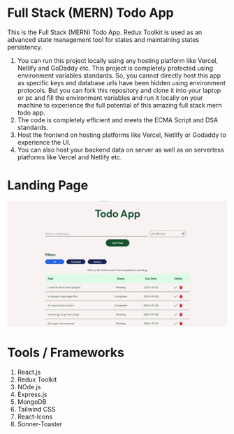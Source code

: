 # Full Stack (MERN) Todo App


This is the Full Stack (MERN) Todo App. Redux Toolkit is used as an advanced state management tool for states and maintaining states persistency.

1. You can run this project locally using any hosting platform like Vercel, Netlify and GoDaddy etc. This project is completely protected using environment variables standards. So, you cannot directly host this app as specific keys and database urls have been hidden using environment protocols. But you can fork this repository and clone it into your laptop or pc and fill the environment variables and run it locally on your machine to experience the full potential of this amazing full stack mern todo app.
2. The code is completely efficient and meets the ECMA Script and DSA standards.
3. Host the frontend on hosting platforms like Vercel, Netlify or Godaddy to experience the UI.
4. You can also host your backend data on server as well as on serverless platforms like Vercel and Netlify etc.

# Landing Page
![HOME PAGE](frontend/public/todoApp.jpg)

# Tools / Frameworks
1. React.js
2. Redux Toolkit
3. NOde.js
4. Express.js
5. MongoDB
6. Tailwind CSS
7. React-Icons
8. Sonner-Toaster
